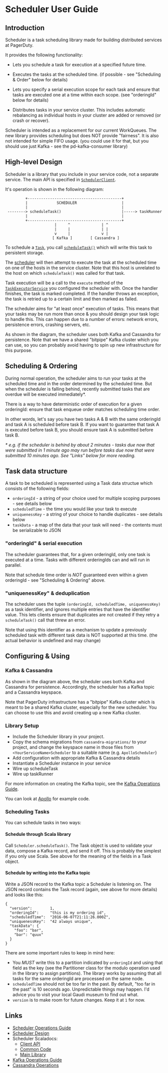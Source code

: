# Scheduler User Guide

## Introduction

Scheduler is a task scheduling library made for building distributed services at PagerDuty.

It provides the following functionality:

- Lets you schedule a task for execution at a specified future time.

- Executes the tasks at the scheduled time. (if possible - see "Scheduling & Order" below for details)

- Lets you specify a serial execution scope for each task and ensure that tasks are executed one at a time within each scope. (see "orderingId" below for details)

- Distributes tasks in your service cluster. This includes automatic rebalancing as individual hosts in your cluster are added or removed (or crash or recover).


Scheduler is intended as a replacement for our current WorkQueues. The new library provides scheduling but does NOT provide "fairness". It is also not intended for simple FIFO usage. (you could use it for that, but you should use just Kafka - see the pd-kafka-consumer library)


## High-level Design

Scheduler is a library that you include in your service code, not a separate service. The main API is specified
in [`SchedulerClient`](https://docs.pd-internal.com/scala/scheduler-scala-api/#com.pagerduty.scheduler.SchedulerClient).

It's operation is shown in the following diagram:

```
         +------------------------------------------+
         |             SCHEDULER                    |
         |                                          |
 --------> scheduleTask()                           |-----> taskRunner
         |                                          |
         +------------------------------------------+
                      |     ^              | ^
                      |     |              | |
                      v     |              v |
                     [ Kafka ]        [ Cassandra ]
```

To schedule a [`Task`](https://docs.pd-internal.com/scala/scheduler-common/#com.pagerduty.scheduler.model.Task), you call [`scheduleTask()`](https://docs.pd-internal.com/scala/scheduler-scala-api/#com.pagerduty.scheduler.SchedulerClient) which will write this task to persistent storage.

The [scheduler](https://docs.pd-internal.com/scala/scheduler/#com.pagerduty.scheduler.SchedulerImpl) will then attempt to execute the task at the scheduled time on one of the hosts in the service cluster. Note that this host is unrelated to the host on which `scheduleTask()` was called for that task.

Task execution will be a call to the `execute` method of the [`TaskExecutorService`](https://docs.pd-internal.com/scala/scheduler/#com.pagerduty.scheduler.TaskExecutorService) you configured the scheduler with. Once the handler finishes, the task is marked completed. If the handler throws an exception, the task is retried up to a certain limit and then marked as failed.

The scheduler aims for "at least once" execution of tasks. This means that your tasks may be run more than once & you should design your task logic to handle this. This can happen due to a number of errors: network errors, persistence errors, crashing servers, etc.

As shown in the diagram, the scheduler uses both Kafka and Cassandra for persistence. Note that we have a shared "bitpipe" Kafka cluster which you can use, so you can probably avoid having to spin up new infrastructure for this purpose.


## Scheduling & Ordering

During normal operation, the scheduler aims to run your tasks at the scheduled time and in the order determined by the scheduled time. But when the scheduler is falling behind, recently submitted tasks that are overdue will be executed immediately*.

There is a way to have deterministic order of execution for a given orderingId: ensure that task enqueue order matches scheduling time order.

In other words, let's say you have two tasks A & B with the same orderingId and task A is scheduled before task B.  If you want to guarantee that task A is executed before task B, you should ensure task A is submitted before task B.

_* e.g. if the scheduler is behind by about 2 minutes - tasks due now that were submitted in 1 minute ago may run before tasks due now that were submitted 10 minutes ago. See "Links" below for more reading._


## Task data structure

A task to be scheduled is represented using a Task data structue which consists of the following fields:

- `orderingId` - a string of your choice used for multiple scoping purposes - see details below
- `scheduledTime` - the time you would like your task to execute
- `uniquenessKey` - a string of your choice to handle duplicates - see details below
- `taskData` - a map of the data that your task will need - the contents must be serializable to JSON

### "orderingId" & serial execution

The scheduler guarantees that, for a given orderingId, only one task is executed at a time. Tasks with different orderingIds can and will run in parallel.

Note that schedule time order is _NOT_ guaranteed even within a given orderingId - see "Scheduling & Ordering" above.


### "uniquenessKey" & deduplication

The scheduler uses the tuple `(orderingId, scheduledTime, uniquenessKey)` as a task identifier, and ignores multiple entries that have the identifier value. This lets clients ensure that duplicates are not created if they retry a `scheduleTask()` call that threw an error.

Note that using this identifier as a mechanism to update a previously scheduled task with different task data is NOT supported at this time. (the actual behavior is undefined and may change)


## Configuring & Using

### Kafka & Cassandra

As shown in the diagram above, the scheduler uses both Kafka and Cassandra for persistence. Accordingly, the scheduler has a Kafka topic and a Cassandra keyspace.

Note that PagerDuty infrastructure has a "bitpipe" Kafka cluster which is meant to be a shared Kafka cluster, especially for the new scheduler. You can choose to use this and avoid creating up a new Kafka cluster.


### Library Setup

- Include the Scheduler library in your project.
- Copy the schema migrations from `cassandra-migrations/` to your project, and change the keyspace name in those files from `<YourServiceName>Scheduler` to a suitable name (e.g. `ApolloScheduler`)
- Add configuration with appropriate Kafka & Cassandra details
- Instantiate a Scheduler instance in your service
- Wire up scheduleTask
- Wire up taskRunner

For more information on creating the Kafka topic, see the [Kafka Operations Guide](https://pagerduty.atlassian.net/wiki/display/ENG/Kafka+Operations+Guide#KafkaOperationsGuide-Topic&PartitionManagement).

You can look at [Apollo](https://github.com/PagerDuty/rt-apollo) for example code.

### Scheduling Tasks

You can schedule tasks in two ways:

#### Schedule through Scala library

Call `Scheduler.scheduleTask()`. The Task object is used to validate
your data, compose a Kafka record, and send it off. This is probably
the simplest if you only use Scala. See above for the meaning of
the fields in a Task object.

#### Schedule by writing into the Kafka topic

Write a JSON record to the Kafka topic a Scheduler is listening on.
The JSON record contains the Task record (again, see above for more
details) and looks like this:

```
{
  "version":        1,
  "orderingId":     "this is my ordering id",
  "scheduledTime":  "2016-06-07T21:11:26.000Z",
  "uniquenessKey":  "42 always unique",
  "taskData": {
    "foo": "bar",
    "bar": "quux"
  }
}

```

There are some important rules to keep in mind here:

- You _MUST_ write this to a partition indicated by `orderingId`
and using that field as the key (see the Partitioner class for the
modulo operation used in the library to assign partitions). The
library works by assuming that all tasks for the same orderingId
are processed on the same node.
- `scheduledTime` should not be too far in the past. By default,
"too far in the past" is 10 seconds ago. Unpredictable things may
happen. I'd advice you to visit your local Gaudi museum to find out
what.
- `version` is to make room for future changes. Keep it at `1` for now.


## Links

- [Scheduler Operations Guide](operations.md)
- [Scheduler Design](design.md)
- Scheduler Scaladocs:
  - [Client API](https://docs.pd-internal.com/scala/scheduler-scala-api/)
  - [Common Code](https://docs.pd-internal.com/scala/scheduler-common)
  - [Main Library](https://docs.pd-internal.com/scala/scheduler)
- [Kafka Operations Guide](https://pagerduty.atlassian.net/wiki/display/ENG/Kafka+Operations+Guide)
- [Cassandra Operations](https://pagerduty.atlassian.net/wiki/display/ENG/Cassandra+-+Operations)
